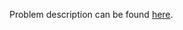 Problem description can be found [here](https://www.hackerrank.com/challenges/py-hello-world/problem).

